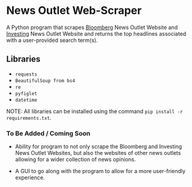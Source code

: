 # News Outlet Web-Scraper

A Python program that scrapes [Bloomberg](https://www.bloomberg.com/) News Outlet Website and [Investing](https://www.investing.com/) News Outlet Website and returns the top headlines associated with a user-provided search term(s).

## Libraries

- `requests`
- `BeautifulSoup from bs4`
- `re`
- `pyfiglet`
- `datetime`

NOTE: All libraries can be installed using the command `pip install -r requirements.txt`.

### To Be Added / Coming Soon

  - Ability for program to not only scrape the Bloomberg and Investing News Outlet Websites, but also the websites of other news outlets allowing for a wider collection of news opinions.
    
  - A GUI to go along with the program to allow for a more user-friendly experience.
